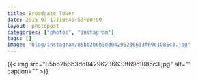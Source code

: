 ```yaml
---
title: Broadgate Tower
date: 2015-07-17T10:46:53+00:00
layout: photopost
categories: ["photos", "instagram"]
tags: []
image: "blog/instagram/85bb2b6b3dd04296236633f69c1085c3.jpg"
---
```


{{< img src="85bb2b6b3dd04296236633f69c1085c3.jpg" alt="" caption="" >}}



